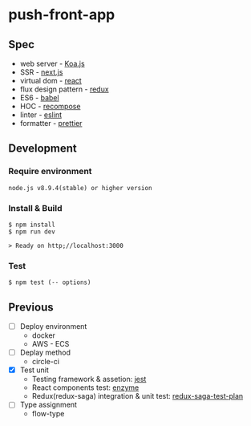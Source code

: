 # push-front-app

## Spec

* web server - [Koa.js](https://github.com/koajs/koa)
* SSR - [next.js](https://github.com/zeit/next.js/)
* virtual dom - [react](https://github.com/facebook/react)
* flux design pattern - [redux](https://github.com/reactjs/redux)
* ES6 - [babel](https://github.com/babel/babel)
* HOC - [recompose](https://github.com/acdlite/recompose)
* linter - [eslint](https://github.com/eslint/eslint)
* formatter - [prettier](https://github.com/prettier/prettier)

## Development

### Require environment

`node.js v8.9.4(stable) or higher version`

### Install & Build

```
$ npm install
$ npm run dev

> Ready on http;//localhost:3000
```

### Test

```
$ npm test (-- options)
```

## Previous

* [ ] Deploy environment
  * docker
  * AWS - ECS
* [ ] Deplay method
  * circle-ci
* [x] Test unit
  * Testing framework & assetion: [jest](https://github.com/facebook/jest)
  * React components test: [enzyme](https://github.com/airbnb/enzyme)
  * Redux(redux-saga) integration & unit test: [redux-saga-test-plan](https://github.com/jfairbank/redux-saga-test-plan)
* [ ] Type assignment
  * flow-type
